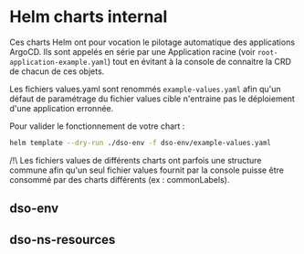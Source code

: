 # Helm charts internal

Ces charts Helm ont pour vocation le pilotage automatique des applications ArgoCD. Ils sont appelés en série par une Application racine (voir `root-application-example.yaml`) tout en évitant à la console de connaitre la CRD de chacun de ces objets.

Les fichiers values.yaml sont renommés `example-values.yaml` afin qu'un défaut de paramétrage du fichier values cible n'entraine pas le déploiement d'une application erronnée.

Pour valider le fonctionnement de votre chart :
```sh
helm template --dry-run ./dso-env -f dso-env/example-values.yaml
```

/!\ Les fichiers values de différents charts ont parfois une structure commune afin qu'un seul fichier values fournit par la console puisse être consommé par des charts différents (ex : commonLabels).

## dso-env

## dso-ns-resources


